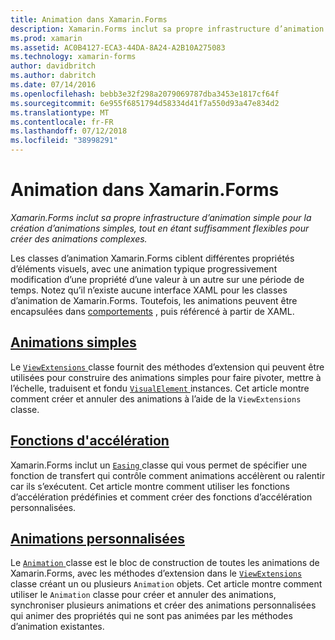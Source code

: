```yaml
---
title: Animation dans Xamarin.Forms
description: Xamarin.Forms inclut sa propre infrastructure d’animation simple pour la création d’animations simples, tout en étant suffisamment flexibles pour créer des animations complexes.
ms.prod: xamarin
ms.assetid: AC0B4127-ECA3-44DA-8A24-A2B10A275083
ms.technology: xamarin-forms
author: davidbritch
ms.author: dabritch
ms.date: 07/14/2016
ms.openlocfilehash: bebb3e32f298a2079069787dba3453e1817cf64f
ms.sourcegitcommit: 6e955f6851794d58334d41f7a550d93a47e834d2
ms.translationtype: MT
ms.contentlocale: fr-FR
ms.lasthandoff: 07/12/2018
ms.locfileid: "38998291"
---
```

# <a name="animation-in-xamarinforms"></a>Animation dans Xamarin.Forms

_Xamarin.Forms inclut sa propre infrastructure d’animation simple pour la création d’animations simples, tout en étant suffisamment flexibles pour créer des animations complexes._

Les classes d’animation Xamarin.Forms ciblent différentes propriétés d’éléments visuels, avec une animation typique progressivement modification d’une propriété d’une valeur à un autre sur une période de temps. Notez qu’il n’existe aucune interface XAML pour les classes d’animation de Xamarin.Forms. Toutefois, les animations peuvent être encapsulées dans [comportements](~/xamarin-forms/app-fundamentals/behaviors/index.md) , puis référencé à partir de XAML.

## <a name="simple-animationssimplemd"></a>[Animations simples](simple.md)

Le [ `ViewExtensions` ](xref:Xamarin.Forms.ViewExtensions) classe fournit des méthodes d’extension qui peuvent être utilisées pour construire des animations simples pour faire pivoter, mettre à l’échelle, traduisent et fondu [ `VisualElement` ](xref:Xamarin.Forms.VisualElement) instances. Cet article montre comment créer et annuler des animations à l’aide de la `ViewExtensions` classe.

## <a name="easing-functionseasingmd"></a>[Fonctions d'accélération](easing.md)

Xamarin.Forms inclut un [ `Easing` ](xref:Xamarin.Forms.Easing) classe qui vous permet de spécifier une fonction de transfert qui contrôle comment animations accélèrent ou ralentir car ils s’exécutent. Cet article montre comment utiliser les fonctions d’accélération prédéfinies et comment créer des fonctions d’accélération personnalisées.

## <a name="custom-animationscustommd"></a>[Animations personnalisées](custom.md)

Le [ `Animation` ](xref:Xamarin.Forms.Animation) classe est le bloc de construction de toutes les animations de Xamarin.Forms, avec les méthodes d’extension dans le [ `ViewExtensions` ](xref:Xamarin.Forms.ViewExtensions) classe créant un ou plusieurs `Animation` objets. Cet article montre comment utiliser le `Animation` classe pour créer et annuler des animations, synchroniser plusieurs animations et créer des animations personnalisées qui animer des propriétés qui ne sont pas animées par les méthodes d’animation existantes.
